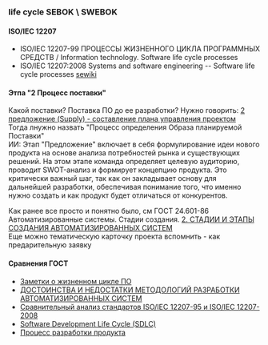 ### life cycle SEBOK \ SWEBOK
#### ISO/IEC 12207
- ISO/IEC 12207-99 ПРОЦЕССЫ ЖИЗНЕННОГО ЦИКЛА ПРОГРАММНЫХ СРЕДСТВ / Information technology. Software life cycle processes
- ISO/IEC 12207:2008 Systems and software engineering -- Software life cycle processes [sewiki](http://sewiki.ru/ISO/IEC_12207)

#### Этпа "2 Процесс поставки"
Какой поставки? Поставка ПО до ее разработки? 
Нужно говорить: [2 предложение (Supply) - составление плана управления проектом](https://eopearhiiv.edu.ee/e-kursused/eucip/arendus_vk/1612_iso_12207.html)  
Тогда лнужно назвать "Процесс определения Образа планируемой Поставки"  
ИИ: Этап "Предложение" включает в себя формулирование идеи нового продукта на основе анализа потребностей рынка и существующих решений. На этом этапе команда определяет целевую аудиторию, проводит SWOT-анализ и формирует концепцию продукта. Это критически важный шаг, так как он закладывает основу для дальнейшей разработки, обеспечивая понимание того, что именно нужно создать и как продукт будет отличаться от конкурентов.

Как ранее все просто и понятно было, см ГОСТ 24.601-86 Автоматизированные системы. Стадии создания.
[2. СТАДИИ И ЭТАПЫ СОЗДАНИЯ АВТОМАТИЗИРОВАННЫХ СИСТЕМ](https://www.prj-exp.ru/gost/gost_24-601-86.php)  
Еще можно тематическую карточку проекта вспомнить - как предарительную заявку

#### Сравнения ГОСТ
- [Заметки о жизненном цикле ПО](https://habr.com/ru/companies/piter/articles/713272/comments/)
- [ДОСТОИНСТВА И НЕДОСТАТКИ МЕТОДОЛОГИЙ РАЗРАБОТКИ АВТОМАТИЗИРОВАННЫХ СИСТЕМ](https://top-technologies.ru/ru/article/view?id=36695)
- [Сравнительный анализ стандартов ISO/IEC 12207-95 и ISO/IEC 12207-2008](https://www.bibliofond.ru/view.aspx?id=724961)
- [Software Development Life Cycle (SDLC)](https://babok-school.ru/blog/sdlc-and-software-development-models-for-business-analyst/)
- [Процесс разработки продукта](https://asana.com/ru/resources/product-development-process)
